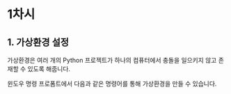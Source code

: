 # 1차시

## 1. 가상환경 설정
가상환경은 여러 개의 Python 프로젝트가 하나의 컴퓨터에서 충돌을 일으키지 않고 존재할 수 있도록 해줍니다.

윈도우 명령 프로폼트에서 다음과 같은 명령어를 통해 가상환경을 만들 수 있습니다.

